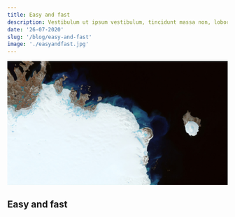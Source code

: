 ```yaml
---
title: Easy and fast
description: Vestibulum ut ipsum vestibulum, tincidunt massa non, lobortis lacus. Integer felis tellus, malesuada non nisl varius, posuere fringilla ligula.
date: '26-07-2020'
slug: '/blog/easy-and-fast'
image: './easyandfast.jpg'
---
```

![Image Alt](./ab1.jpg)
## Easy and fast
